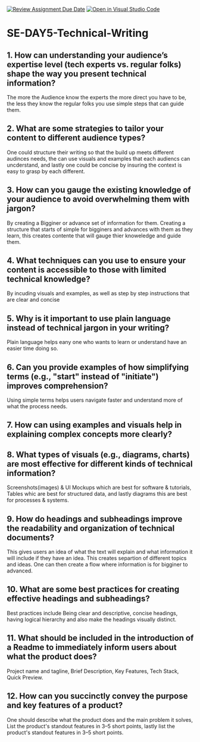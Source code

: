 [![Review Assignment Due Date](https://classroom.github.com/assets/deadline-readme-button-22041afd0340ce965d47ae6ef1cefeee28c7c493a6346c4f15d667ab976d596c.svg)](https://classroom.github.com/a/zsAR-pyY)
[![Open in Visual Studio Code](https://classroom.github.com/assets/open-in-vscode-2e0aaae1b6195c2367325f4f02e2d04e9abb55f0b24a779b69b11b9e10269abc.svg)](https://classroom.github.com/online_ide?assignment_repo_id=18473669&assignment_repo_type=AssignmentRepo)
# SE-DAY5-Technical-Writing
## 1. How can understanding your audience’s expertise level (tech experts vs. regular folks) shape the way you present technical information?
The more the Audience know the experts the more direct you have to be, the less they know the regular folks you use simple steps that can guide them.
## 2. What are some strategies to tailor your content to different audience types?
One could structure their writing so that the build up meets different audinces needs, the can use visuals and examples that each audiencs can uncderstand, and lastly one could be concise by insuring the context is easy to grasp by each different.
## 3. How can you gauge the existing knowledge of your audience to avoid overwhelming them with jargon?
By creating a Bigginer or advance set of information for them. Creating a structure that starts of simple for bigginers and advances with them as they learn, this creates contente that will gauge thier knoweledge and guide them. 
## 4. What techniques can you use to ensure your content is accessible to those with limited technical knowledge?
By incuding visuals and examples, as well as step by step instructions that are clear and concise
## 5. Why is it important to use plain language instead of technical jargon in your writing?
Plain language helps eany one who wants to learn or understand have an easier time doing so.
## 6. Can you provide examples of how simplifying terms (e.g., "start" instead of "initiate") improves comprehension?
Using simple terms helps users navigate faster and understand more of what the process needs.
## 7. How can using examples and visuals help in explaining complex concepts more clearly?
## 8. What types of visuals (e.g., diagrams, charts) are most effective for different kinds of technical information?
Screenshots(images) & UI Mockups which are best for software & tutorials, Tables whic are best for structured data, and lastly diagrams this are best for processes & systems.
## 9. How do headings and subheadings improve the readability and organization of technical documents?
This gives users an idea of what the text will explain and what information it will include if they have an idea. This creates separtion of different topics and ideas. One can then create a flow where information is for bigginer to advanced.
## 10. What are some best practices for creating effective headings and subheadings?
Best practices include Being clear and descriptive, concise headings, having logical hierarchy and also make the headings visually distinct.
## 11. What should be included in the introduction of a Readme to immediately inform users about what the product does?
Project name and tagline, Brief Description, Key Features, Tech Stack, Quick Preview.
## 12. How can you succinctly convey the purpose and key features of a product?
One should describe what the product does and the main problem it solves, List the product's standout features in 3–5 short points, lastly list the product's standout features in 3–5 short points.
